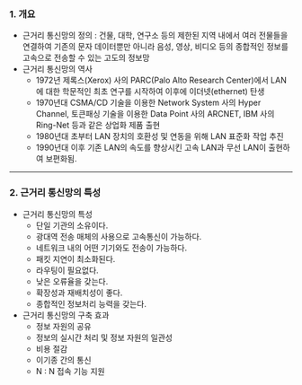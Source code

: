 ### 1. 개요

- 근거리 통신망의 정의 : 건물, 대학, 연구소 등의 제한된 지역 내에서 여러 전물들을 연결하여 기존의 문자 데이터뿐만 아니라 음성, 영상, 비디오 등의 종합적인 정보를 고속으로 전송할 수 있는 고도의 정보망
- 근거리 통신망의 역사
  - 1972년 제록스(Xerox) 사의 PARC(Palo Alto Research Center)에서 LAN에 대한 학문적인 최초 연구를 시작하여 이후에 이더넷(ethernet) 탄생
  - 1970년대 CSMA/CD 기술을 이용한 Network System 사의 Hyper Channel, 토큰패싱 기술을 이용한 Data Point 사의 ARCNET, IBM 사의 Ring\-Net 등과 같은 상업화 제품 출현
  - 1980년대 초부터 LAN 장치의 호환성 및 연동을 위해 LAN 표준화 작업 추진
  - 1990년대 이후 기존 LAN의 속도를 향상시킨 고속 LAN과 무선 LAN이 출현하여 보편화됨.

---

### 2. 근거리 통신망의 특성

- 근거리 통신망의 특성
  - 단일 기관의 소유이다.
  - 광대역 전송 매체의 사용으로 고속통신이 가능하다.
  - 네트워크 내의 어떤 기기와도 전송이 가능하다.
  - 패킷 지연이 최소화된다.
  - 라우팅이 필요없다.
  - 낮은 오류율을 갖는다.
  - 확장성과 재배치성이 좋다.
  - 종합적인 정보처리 능력을 갖는다.
- 근거리 통신망의 구축 효과
  - 정보 자원의 공유
  - 정보의 실시간 처리 및 정보 자원의 일관성
  - 비용 절감
  - 이기종 간의 통신
  - N : N 접속 기능 지원
